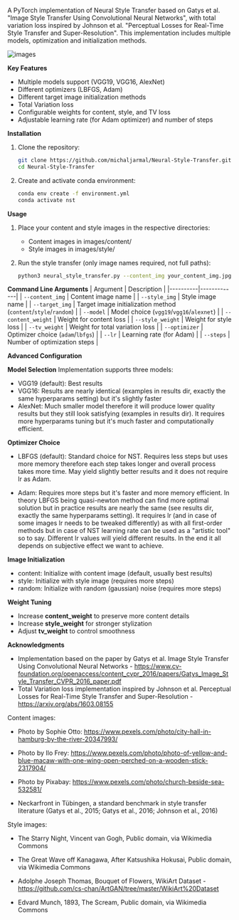A PyTorch implementation of Neural Style Transfer based on Gatys et al. "Image Style Transfer Using Convolutional Neural Networks", with total variation loss inspired by Johnson et al. "Perceptual Losses for Real-Time Style Transfer and Super-Resolution". This implementation includes multiple models, optimization and initialization methods.

![images](https://github.com/user-attachments/assets/5d93d330-b06f-48fc-a458-4c1f4a5b8b08)

**Key Features**

* Multiple models support (VGG19, VGG16, AlexNet)
* Different optimizers (LBFGS, Adam)
* Different target image initialization methods
* Total Variation loss
* Configurable weights for content, style, and TV loss
* Adjustable learning rate (for Adam optimizer) and number of steps


**Installation**

1. Clone the repository:
    ```bash
    git clone https://github.com/michaljarmal/Neural-Style-Transfer.git
    cd Neural-Style-Transfer
    ```

2. Create and activate conda environment:
    ```bash
    conda env create -f environment.yml
    conda activate nst
    ```

**Usage**

1. Place your content and style images in the respective directories:
    * Content images in images/content/
    * Style images in images/style/

2. Run the style transfer (only image names required, not full paths):
    ```bash
    python3 neural_style_transfer.py --content_img your_content_img.jpg --style_img your_style_img.jpg
    ```


**Command Line Arguments**
| Argument | Description |
|----------|-------------|
| `--content_img` | Content image name |
| `--style_img` | Style image name |
| `--target_img` | Target image initialization method (`content`/`style`/`random`) |
| `--model` | Model choice (`vgg19`/`vgg16`/`alexnet`) |
| `--content_weight` | Weight for content loss |
| `--style_weight` | Weight for style loss |
| `--tv_weight` | Weight for total variation loss |
| `--optimizer` | Optimizer choice (`adam`/`lbfgs`) |
| `--lr` | Learning rate (for Adam) |
| `--steps` | Number of optimization steps |

**Advanced Configuration**

**Model Selection**
Implementation supports three models:
* VGG19 (default): Best results
* VGG16: Results are nearly identical (examples in results dir, exactly the same hyperparams setting) but it's slightly faster
* AlexNet: Much smaller model therefore it will produce lower quality results but they still look satisfying (examples in results dir). It requires more hyperparams tuning but it's much faster and computationally efficient.

**Optimizer Choice**
* LBFGS (default): Standard choice for NST. Requires less steps but uses more memory therefore each step takes longer and overall process takes more time. May yield slightly better results and it does not require lr as Adam.

* Adam: Requires more steps but it's faster and more memory efficient. In theory LBFGS being quasi-newton method can find more optimal solution but in practice results are nearly the same (see results dir, exactly the same hyperparams setting). It requires lr (and in case of some images lr needs to be tweaked differently) as with all first-order methods but in case of NST learning rate can be used as a "artistic tool" so to say. Different lr values will yield different results. In the end it all depends on subjective effect we want to achieve.


**Image Initialization**
* content: Initialize with content image (default, usually best results)
* style: Initialize with style image (requires more steps)
* random: Initialize with random (gaussian) noise (requires more steps)


**Weight Tuning**
* Increase **content_weight** to preserve more content details
* Increase **style_weight** for stronger stylization
* Adjust **tv_weight** to control smoothness

**Acknowledgments**
* Implementation based on the paper by Gatys et al. Image Style Transfer Using Convolutional Neural Networks - https://www.cv-foundation.org/openaccess/content_cvpr_2016/papers/Gatys_Image_Style_Transfer_CVPR_2016_paper.pdf
* Total Variation loss implementation inspired by Johnson et al. Perceptual Losses for Real-Time Style Transfer and Super-Resolution - https://arxiv.org/abs/1603.08155

Content images:

* Photo by Sophie Otto: https://www.pexels.com/photo/city-hall-in-hamburg-by-the-river-20347993/

* Photo by Ilo Frey: https://www.pexels.com/photo/photo-of-yellow-and-blue-macaw-with-one-wing-open-perched-on-a-wooden-stick-2317904/

* Photo by Pixabay: https://www.pexels.com/photo/church-beside-sea-532581/

* Neckarfront in Tübingen, a standard benchmark in style transfer literature (Gatys et al., 2015; Gatys et al., 2016; Johnson et al., 2016)

Style images:

* The Starry Night, Vincent van Gogh, Public domain, via Wikimedia Commons

* The Great Wave off Kanagawa, After Katsushika Hokusai, Public domain, via Wikimedia Commons

* Adolphe Joseph Thomas, Bouquet of Flowers, WikiArt Dataset - https://github.com/cs-chan/ArtGAN/tree/master/WikiArt%20Dataset

* Edvard Munch, 1893, The Scream, Public domain, via Wikimedia Commons
